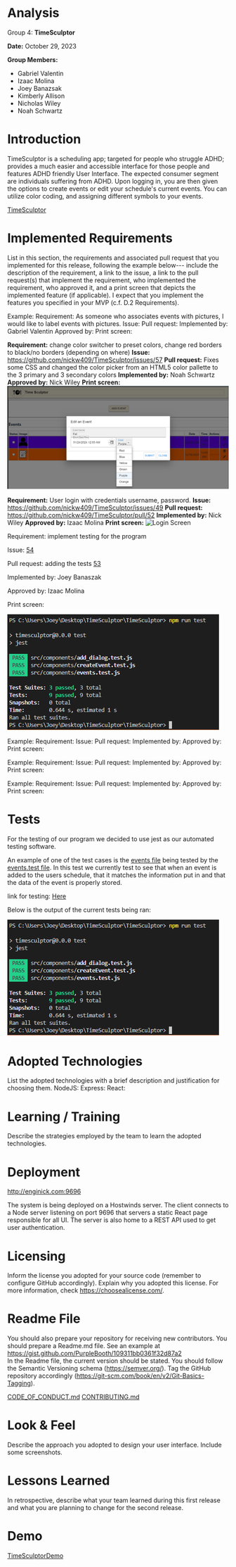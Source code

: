# Analysis

Group 4: **TimeSculptor**

**Date:** October 29, 2023

**Group Members:**

- Gabriel Valentin
- Izaac Molina
- Joey Banazsak
- Kimberly Allison
- Nicholas Wiley
- Noah Schwartz

# Introduction
TimeSculptor is a scheduling app; targeted for people who struggle ADHD; provides a much easier and accessible interface for those people and features ADHD friendly User Interface. The expected consumer segment are individuals suffering from ADHD. Upon logging in, you are then given the options to create events or edit your schedule's current events. You can utilize color coding, and assigning different symbols to your events. 

[TimeSculptor](https://github.com/nickw409/TimeSculptor)

# Implemented Requirements

List in this section, the requirements and associated pull request that you implemented for this release, following the example below---
include the description of the requirement, a link to the issue, a link to the pull request(s) that implement the requirement, who implemented the requirement, 
who approved it, and a print screen that depicts the implemented feature (if applicable). I expect that you implement the features you specified in your MVP (c.f. D.2 Requirements).

Example:
Requirement: As someone who associates events with pictures, I would like to label events with pictures. 
Issue: <link to your GitHub issue>
Pull request: 
Implemented by: Gabriel Valentin
Approved by: 
Print screen: 

**Requirement:** change color switcher to preset colors, change red borders to black/no borders (depending on where) 
**Issue:** <https://github.com/nickw409/TimeSculptor/issues/57>
**Pull request:** Fixes some CSS and changed the color picker from an HTML5 color pallette to the 3 primary and 3 secondary colors 
**Implemented by:** Noah Schwartz
**Approved by:** Nick Wiley
**Print screen:**
![Color Code](../assets/colorcode.png)

**Requirement:** User login with credentials username, password.
**Issue:** <https://github.com/nickw409/TimeSculptor/issues/49>
**Pull request:** <https://github.com/nickw409/TimeSculptor/pull/52>
**Implemented by:** Nick Wiley
**Approved by:** Izaac Molina
**Print screen:** ![Login Screen](/assets/login_screen_pic.JPG)


Requirement: implement testing for the program

Issue: [54](https://github.com/nickw409/TimeSculptor/issues/54)

Pull request: adding the tests [53](https://github.com/nickw409/TimeSculptor/pull/53)

Implemented by: Joey Banaszak

Approved by: Izaac Molina

Print screen: 

![testing-output](../assets/tests_terminal_results.PNG)

Example:
Requirement:
Issue: <link to your GitHub issue>
Pull request: 
Implemented by: 
Approved by: 
Print screen: 

Example:
Requirement:
Issue: <link to your GitHub issue>
Pull request: 
Implemented by: 
Approved by: 
Print screen: 

Example:
Requirement:
Issue: <link to your GitHub issue>
Pull request: 
Implemented by: 
Approved by: 
Print screen: 

# Tests

For the testing of our program we decided to use jest as our automated testing software. 

An example of one of the test cases is the [events file](https://github.com/nickw409/TimeSculptor/blob/main/TimeSculptor/src/components/events.jsx) being tested by the [events.test file](https://github.com/nickw409/TimeSculptor/blob/main/TimeSculptor/src/components/__tests__/events.test.js). 
In this test we currently test to see that when an event is added to the users schedule, that it matches the information put in and that the data of the event is properly stored. 

link for testing: [Here](https://github.com/nickw409/TimeSculptor/tree/main/TimeSculptor/src/components/__tests__)

Below is the output of the current tests being ran:

![tests-being-ran](../assets/tests_terminal_results.PNG)

# Adopted Technologies

List the adopted technologies with a brief description and justification for choosing them.
NodeJS:
Express:
React:

# Learning / Training

Describe the strategies employed by the team to learn the adopted technologies. 

# Deployment

http://enginick.com:9696

The system is being deployed on a Hostwinds server. The client connects to a Node server listening on port 9696 that servers a static React page
responsible for all UI. The server is also home to a REST API used to get user authentication.

# Licensing

Inform the license you adopted for your source code (remember to configure GitHub accordingly). Explain why you adopted this license. For more information, check https://choosealicense.com/.

# Readme File

You should also prepare your repository for receiving new contributors. You should prepare a Readme.md file. See an example at https://gist.github.com/PurpleBooth/109311bb0361f32d87a2   
In the Readme file, the current version should be stated. You should follow the Semantic Versioning schema (https://semver.org/). Tag the GitHub repository accordingly (https://git-scm.com/book/en/v2/Git-Basics-Tagging). 

[CODE_OF_CONDUCT.md](https://github.com/nickw409/TimeSculptor/blob/main/CODE_OF_CONDUCT.md)
[CONTRIBUTING.md](https://github.com/nickw409/TimeSculptor/blob/main/CONTRIBUTING.md)

# Look & Feel

Describe the approach you adopted to design your user interface. Include some screenshots.

# Lessons Learned

In retrospective, describe what your team learned during this first release and what you are planning to change for the second release. 

# Demo

[TimeSculptorDemo](https://www.youtube.com/watch?v=-RkIyF8fUwQ)
